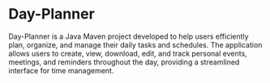 # Day-Planner
Day-Planner is a Java Maven project developed to help users efficiently plan, organize, and manage their daily tasks and schedules. The application allows users to create, view, download, edit, and track personal events, meetings, and reminders throughout the day, providing a streamlined interface for time management. 
